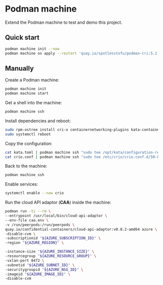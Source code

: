 # Podman machine

Extend the Podman machine to test and demo this project.

## Quick start

```sh
podman machine init --now
podman machine os apply --restart 'quay.io/spotlesstofu/podman-cri:5.1'
```

## Manually

Create a Podman machine:
```sh
podman machine init
podman machine start
```

Get a shell into the machine:
```sh
podman machine ssh
```

Install dependencies and reboot:
```sh
sudo rpm-ostree install cri-o containernetworking-plugins kata-containers
sudo systemctl reboot
```

Copy the configuration:
```sh
cat kata.toml | podman machine ssh "sudo tee /opt/kata/configuration-remote.toml"
cat crio.conf | podman machine ssh "sudo tee /etc/crio/crio.conf.d/50-kata-remote"
```

Back to the machine:
```sh
podman machine ssh
```

Enable services:
```sh
systemctl enable --now crio
```

Run the cloud API adaptor (**CAA**) inside the machine:
```sh
podman run -ti --rm \
--entrypoint /usr/local/bin/cloud-api-adaptor \
--env-file caa.env \
-v /run/peerpods:/run/peerpods \
quay.io/confidential-containers/cloud-api-adaptor:v0.8.2-amd64 azure \
-disable-cvm \
-subscriptionid "${AZURE_SUBSCRIPTION_ID}" \
-region "${AZURE_REGION}" \

-instance-size "${AZURE_INSTANCE_SIZE}" \
-resourcegroup "${AZURE_RESOURCE_GROUP}" \
-vxlan-port 8472 \
-subnetid "${AZURE_SUBNET_ID}" \
-securitygroupid "${AZURE_NSG_ID}" \
-imageid "${AZURE_IMAGE_ID}" \
-disable-cvm
```
